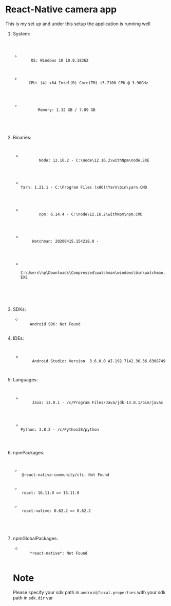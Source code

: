 # React-Native camera app
<P>This is my set up and under this setup the application is running well </p>
<ol>
<li>System:</li>
<code>
<ul>
    <li>
     OS: Windows 10 10.0.18362
    </li>
   <li>
    CPU: (4) x64 Intel(R) Core(TM) i3-7100 CPU @ 3.90GHz<br/>
   </li>
    <li>
        Memory: 1.32 GB / 7.89 GB<br/>
    </li>
</ul>
      </code>
  <li>Binaries:</li>
  <ul>
     <code>
     <li>
        Node: 12.16.2 - C:\node\12.16.2\withNpm\node.EXE <br/>
     </li>
    <li>
Yarn: 1.21.1 - C:\Program Files (x86)\Yarn\bin\yarn.CMD<br>
    </li>
    <li>
        npm: 6.14.4 - C:\node\12.16.2\withNpm\npm.CMD<br>
    </li>
    <li>
     Watchman: 20200415.154218.0 - <br>
    </li>
    <li>
     C:\Users\hp\Downloads\Compressed\watchman\windows\bin\watchman.EXE<br/>
    </li>
  </ul>
  </code>
  <li>SDKs:</li>
<ul>
<li>
<code>
    Android SDK: Not Found<br>
  </code>
</li>
</ul>
  <li>IDEs:</li>
  <ul>
   <code>
   <li>
     Android Studio: Version  3.6.0.0 AI-192.7142.36.36.6308749<br>
   </li>
</code>
  </ul>
 <li>Languages:</li>
 <ul>
    <code>
    <li>
     Java: 13.0.1 - /c/Program Files/Java/jdk-13.0.1/bin/javac <br/>
    </li>
   <li>
Python: 3.8.2 - /c/Python38/python <br>
   </li>
    </code>
 </ul>
  <li>npmPackages:</li>
    <code>
<ul>
<li>
 @react-native-community/cli: Not Found <br>
</li>
<li>
 react: 16.11.0 => 16.11.0<br>
</li>
<li>
 react-native: 0.62.2 => 0.62.2 <br>
</li>
     </ul>
    </code>
 
  <li>npmGlobalPackages:</li>
  <ul>
  <li>
         <code>
    *react-native*: Not Found <br>
</code>
  </li>
  </ul>
</ul>
<h1>Note</h1>
<p>Please specify your sdk path in <code>android/local.properties</code> with your sdk path in <code>sdk.dir</code> var</p>
